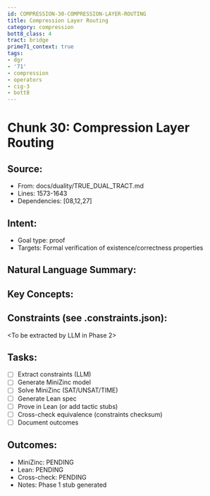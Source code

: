 ```yaml
---
id: COMPRESSION-30-COMPRESSION-LAYER-ROUTING
title: Compression Layer Routing
category: compression
bott8_class: 4
tract: bridge
prime71_context: true
tags:
- dgr
- '71'
- compression
- operators
- cig-3
- bott8
---
```



# Chunk 30: Compression Layer Routing

## Source:
- From: docs/duality/TRUE_DUAL_TRACT.md
- Lines: 1573-1643
- Dependencies: [08,12,27]

## Intent:
- Goal type: proof
- Targets: Formal verification of existence/correctness properties

## Natural Language Summary:
<To be filled during extraction phase>

## Key Concepts:
<To be identified from source during extraction>

## Constraints (see .constraints.json):
<To be extracted by LLM in Phase 2>

## Tasks:
- [ ] Extract constraints (LLM)
- [ ] Generate MiniZinc model
- [ ] Solve MiniZinc (SAT/UNSAT/TIME)
- [ ] Generate Lean spec
- [ ] Prove in Lean (or add tactic stubs)
- [ ] Cross-check equivalence (constraints checksum)
- [ ] Document outcomes

## Outcomes:
- MiniZinc: PENDING
- Lean: PENDING
- Cross-check: PENDING
- Notes: Phase 1 stub generated
